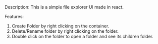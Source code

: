 Description:
This is a simple file explorer UI made in react.

Features:
1. Create Folder by right clicking on the container.
2. Delete/Rename folder by right clicking on the folder.
3. Double click on the folder to open a folder and see its children folder.